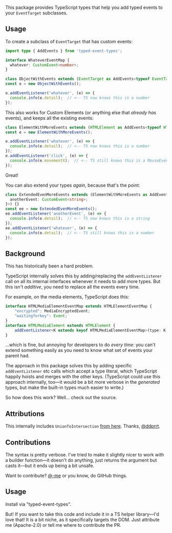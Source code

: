 This package provides TypeScript types that help you add typed events to your `EventTarget` subclasses.

## Usage

To create a subclass of `EventTarget` that has custom events:

```ts
import type { AddEvents } from 'typed-event-types';

interface WhateverEventMap {
  whatever: CustomEvent<number>;
}

class ObjectWithEvents extends (EventTarget as AddEvents<typeof EventTarget, WhateverEventMap>) {}
const o = new ObjectWithEvents();

o.addEventListener('whatever', (e) => {
  console.info(e.detail);  // <-- TS now knows this is a number
});
```

This also works for Custom Elements (or anything else that _already has_ events), and keeps all the existing events:

```ts
class ElementWithMoreEvents extends (HTMLElement as AddEvents<typeof HTMLElement, WhateverEventMap>) {}
const e = new ElementWithMoreEvents();

e.addEventListener('whatever', (e) => {
  console.info(e.detail);  // <-- TS now knows this is a number
});
e.addEventListener('click', (e) => {
  console.info(e.movementX);  // <-- TS still knows this is a MouseEvent
});
```

Great!

You can also extend your types _again_, because that's the point:

```ts
class ExtendedEvenMoreEvents extends (ElementWithMoreEvents as AddEvents<typeof ElementWithMoreEvents, {
  anotherEvent: CustomEvent<string>;
}>) {}
const ee = new ExtendedEvenMoreEvents();
ee.addEventListener('anotherEvent', (e) => {
  console.info(e.detail);  // <-- TS now knows this is a string
});
ee.addEventListener('whatever', (e) => {
  console.info(e.detail);  // <-- TS still knows this is a number
});
```

## Background

This has historically been a hard problem.

TypeScript internally solves this by adding/replacing the `addEventListener` call on all its internal interfaces whenever it needs to add more types.
But this isn't _additive_, you need to replace all the events every time.

For example, on the media elements, TypeScript does this:

```ts
interface HTMLMediaElementEventMap extends HTMLElementEventMap {
    "encrypted": MediaEncryptedEvent;
    "waitingforkey": Event;
}
interface HTMLMediaElement extends HTMLElement {
    addEventListener<K extends keyof HTMLMediaElementEventMap>(type: K, listener: (this: HTMLMediaElement, ev: HTMLMediaElementEventMap[K]) => any, options?: boolean | AddEventListenerOptions): void;
}
```

&hellip;which is fine, but annoying for developers to do _every time_: you can't extend something easily as you need to know what set of events your parent had.

The approach in this package solves this by adding specific `addEventListener` etc calls which accept a type literal, which TypeScript happily hoists and merges with the other keys.
(TypeScript could use this approach internally, too—it would be a bit more verbose in the _generated_ types, but make the built-in types much easier to write.)

So how does this work?
Well&hellip; check out the source.

## Attributions

This internally includes `UnionToIntersection` [from here](https://fettblog.eu/typescript-union-to-intersection/).
Thanks, [@ddprrt](https://twitter.com/ddprrt).

## Contributions

The syntax is pretty verbose.
I've tried to make it slightly nicer to work with a builder function—it doesn't do anything, just returns the argument but casts it—but it ends up being a bit unsafe.

Want to contribute?
[@-me](https://twitter.com/samthor) or you know, do GitHub things.

## Usage

Install via "typed-event-types".

But!
If you want to take this code and include it in a TS helper library—I'd love that!
It is a bit niche, as it specifically targets the DOM.
Just attribute me (Apache-2.0) or tell me where to contribute the PR.
